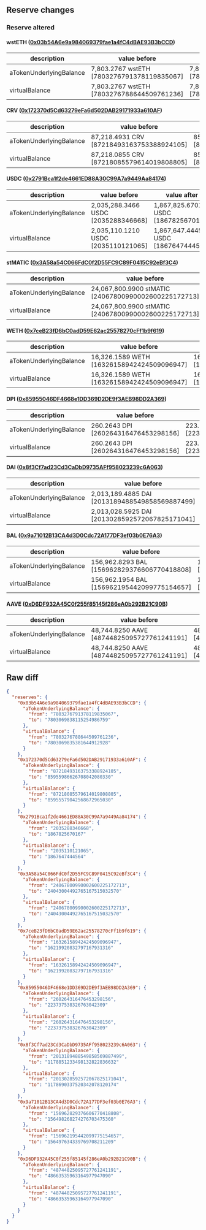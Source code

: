 ## Reserve changes

### Reserve altered

#### wstETH ([0x03b54A6e9a984069379fae1a4fC4dBAE93B3bCCD](https://polygonscan.com/address/0x03b54A6e9a984069379fae1a4fC4dBAE93B3bCCD))

| description | value before | value after |
| --- | --- | --- |
| aTokenUnderlyingBalance | 7,803.2767 wstETH [7803276791378119835067] | 7,803.0698 wstETH [7803069838115254986759] |
| virtualBalance | 7,803.2767 wstETH [7803276788644509761236] | 7,803.0698 wstETH [7803069835381644912928] |


#### CRV ([0x172370d5Cd63279eFa6d502DAB29171933a610AF](https://polygonscan.com/address/0x172370d5Cd63279eFa6d502DAB29171933a610AF))

| description | value before | value after |
| --- | --- | --- |
| aTokenUnderlyingBalance | 87,218.4931 CRV [87218493163753388924105] | 85,955.9866 CRV [85955986626708042080330] |
| virtualBalance | 87,218.0855 CRV [87218085579614019808805] | 85,955.5790 CRV [85955579042568672965030] |


#### USDC ([0x2791Bca1f2de4661ED88A30C99A7a9449Aa84174](https://polygonscan.com/address/0x2791Bca1f2de4661ED88A30C99A7a9449Aa84174))

| description | value before | value after |
| --- | --- | --- |
| aTokenUnderlyingBalance | 2,035,288.3466 USDC [2035288346668] | 1,867,825.6701 USDC [1867825670167] |
| virtualBalance | 2,035,110.1210 USDC [2035110121065] | 1,867,647.4445 USDC [1867647444564] |


#### stMATIC ([0x3A58a54C066FdC0f2D55FC9C89F0415C92eBf3C4](https://polygonscan.com/address/0x3A58a54C066FdC0f2D55FC9C89F0415C92eBf3C4))

| description | value before | value after |
| --- | --- | --- |
| aTokenUnderlyingBalance | 24,067,800.9900 stMATIC [24067800990002600225172713] | 24,043,004.4927 stMATIC [24043004492765167515032570] |
| virtualBalance | 24,067,800.9900 stMATIC [24067800990002600225172713] | 24,043,004.4927 stMATIC [24043004492765167515032570] |


#### WETH ([0x7ceB23fD6bC0adD59E62ac25578270cFf1b9f619](https://polygonscan.com/address/0x7ceB23fD6bC0adD59E62ac25578270cFf1b9f619))

| description | value before | value after |
| --- | --- | --- |
| aTokenUnderlyingBalance | 16,326.1589 WETH [16326158942424509096947] | 16,219.9208 WETH [16219920832797167931316] |
| virtualBalance | 16,326.1589 WETH [16326158942424509096947] | 16,219.9208 WETH [16219920832797167931316] |


#### DPI ([0x85955046DF4668e1DD369D2DE9f3AEB98DD2A369](https://polygonscan.com/address/0x85955046DF4668e1DD369D2DE9f3AEB98DD2A369))

| description | value before | value after |
| --- | --- | --- |
| aTokenUnderlyingBalance | 260.2643 DPI [260264316476453298156] | 223.7375 DPI [223737538326763042309] |
| virtualBalance | 260.2643 DPI [260264316476453298156] | 223.7375 DPI [223737538326763042309] |


#### DAI ([0x8f3Cf7ad23Cd3CaDbD9735AFf958023239c6A063](https://polygonscan.com/address/0x8f3Cf7ad23Cd3CaDbD9735AFf958023239c6A063))

| description | value before | value after |
| --- | --- | --- |
| aTokenUnderlyingBalance | 2,013,189.4885 DAI [2013189488549858569887499] | 1,178,851.2334 DAI [1178851233498132822836632] |
| virtualBalance | 2,013,028.5925 DAI [2013028592572067825171041] | 1,178,690.3375 DAI [1178690337520342078120174] |


#### BAL ([0x9a71012B13CA4d3D0Cdc72A177DF3ef03b0E76A3](https://polygonscan.com/address/0x9a71012B13CA4d3D0Cdc72A177DF3ef03b0E76A3))

| description | value before | value after |
| --- | --- | --- |
| aTokenUnderlyingBalance | 156,962.8293 BAL [156962829376606770418808] | 156,498.2682 BAL [156498268274276703475360] |
| virtualBalance | 156,962.1954 BAL [156962195442099775154657] | 156,497.6343 BAL [156497634339769708211209] |


#### AAVE ([0xD6DF932A45C0f255f85145f286eA0b292B21C90B](https://polygonscan.com/address/0xD6DF932A45C0f255f85145f286eA0b292B21C90B))

| description | value before | value after |
| --- | --- | --- |
| aTokenUnderlyingBalance | 48,744.8250 AAVE [48744825095727761241191] | 48,663.5359 AAVE [48663535963164977947090] |
| virtualBalance | 48,744.8250 AAVE [48744825095727761241191] | 48,663.5359 AAVE [48663535963164977947090] |


## Raw diff

```json
{
  "reserves": {
    "0x03b54A6e9a984069379fae1a4fC4dBAE93B3bCCD": {
      "aTokenUnderlyingBalance": {
        "from": "7803276791378119835067",
        "to": "7803069838115254986759"
      },
      "virtualBalance": {
        "from": "7803276788644509761236",
        "to": "7803069835381644912928"
      }
    },
    "0x172370d5Cd63279eFa6d502DAB29171933a610AF": {
      "aTokenUnderlyingBalance": {
        "from": "87218493163753388924105",
        "to": "85955986626708042080330"
      },
      "virtualBalance": {
        "from": "87218085579614019808805",
        "to": "85955579042568672965030"
      }
    },
    "0x2791Bca1f2de4661ED88A30C99A7a9449Aa84174": {
      "aTokenUnderlyingBalance": {
        "from": "2035288346668",
        "to": "1867825670167"
      },
      "virtualBalance": {
        "from": "2035110121065",
        "to": "1867647444564"
      }
    },
    "0x3A58a54C066FdC0f2D55FC9C89F0415C92eBf3C4": {
      "aTokenUnderlyingBalance": {
        "from": "24067800990002600225172713",
        "to": "24043004492765167515032570"
      },
      "virtualBalance": {
        "from": "24067800990002600225172713",
        "to": "24043004492765167515032570"
      }
    },
    "0x7ceB23fD6bC0adD59E62ac25578270cFf1b9f619": {
      "aTokenUnderlyingBalance": {
        "from": "16326158942424509096947",
        "to": "16219920832797167931316"
      },
      "virtualBalance": {
        "from": "16326158942424509096947",
        "to": "16219920832797167931316"
      }
    },
    "0x85955046DF4668e1DD369D2DE9f3AEB98DD2A369": {
      "aTokenUnderlyingBalance": {
        "from": "260264316476453298156",
        "to": "223737538326763042309"
      },
      "virtualBalance": {
        "from": "260264316476453298156",
        "to": "223737538326763042309"
      }
    },
    "0x8f3Cf7ad23Cd3CaDbD9735AFf958023239c6A063": {
      "aTokenUnderlyingBalance": {
        "from": "2013189488549858569887499",
        "to": "1178851233498132822836632"
      },
      "virtualBalance": {
        "from": "2013028592572067825171041",
        "to": "1178690337520342078120174"
      }
    },
    "0x9a71012B13CA4d3D0Cdc72A177DF3ef03b0E76A3": {
      "aTokenUnderlyingBalance": {
        "from": "156962829376606770418808",
        "to": "156498268274276703475360"
      },
      "virtualBalance": {
        "from": "156962195442099775154657",
        "to": "156497634339769708211209"
      }
    },
    "0xD6DF932A45C0f255f85145f286eA0b292B21C90B": {
      "aTokenUnderlyingBalance": {
        "from": "48744825095727761241191",
        "to": "48663535963164977947090"
      },
      "virtualBalance": {
        "from": "48744825095727761241191",
        "to": "48663535963164977947090"
      }
    }
  }
}
```